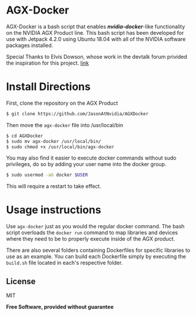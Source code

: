 # AGX-Docker

AGX-Docker is a bash script that enables ***nvidia-docker***-like functionality on the NVIDIA AGX Product line.  This bash script has been developed for use with Jetpack 4.2.0 using Ubuntu 18.04 with all of the NVIDIA software packages installed.

Special Thanks to Elvis Dowson, whose work in the devtalk forum privided the inspiration for this project. [link](https://devtalk.nvidia.com/default/topic/1043951/jetson-agx-xavier/docker-gpu-acceleration-on-jetson-agx-for-ubuntu-18-04-image/post/5296647/#5296647)

# Install Directions

First, clone the repository on the AGX Product
```sh
$ git clone https://github.com/JasonAtNvidia/AGXDocker
```
Then move the ```agx-docker``` file into /usr/local/bin
```sh
$ cd AGXDocker
$ sudo mv agx-docker /usr/local/bin/
$ sudo chmod +x /usr/local/bin/agx-docker
```

You may also find it easier to execute docker commands without sudo privileges, do so by adding your user name into the docker group.
```sh
$ sudo usermod -aG docker $USER
```
This will require a restart to take effect.

# Usage instructions
Use ```agx-docker``` just as you would the regular docker command.  The bash script overloads the ```docker run``` command to map libraries and devices where they need to be to properly execute inside of the AGX product.

There are also several folders containing Dockerfiles for specific libraries to use as an example.  You can build each Dockerfile simply by executing the ```build.sh``` file located in each's respective folder.



License
----
MIT

**Free Software, provided without guarantee**